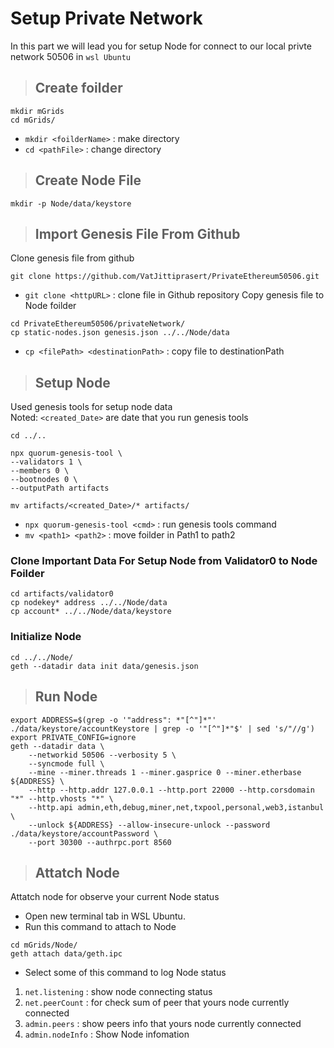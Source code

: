 # Setup Private Network
In this part we will lead you for setup Node for connect to our local privte network 50506 in `wsl Ubuntu`
> ## Create foilder
```
mkdir mGrids
cd mGrids/
```
* `mkdir <foilderName>` : make directory
* `cd <pathFile>` : change directory

> ## Create Node File
```
mkdir -p Node/data/keystore
```
> ## Import Genesis File From Github

Clone genesis file from github 
```
git clone https://github.com/VatJittiprasert/PrivateEthereum50506.git
```
* `git clone <httpURL>` : clone file in Github repository 
Copy genesis file to Node foilder
```
cd PrivateEthereum50506/privateNetwork/
cp static-nodes.json genesis.json ../../Node/data
```
* `cp <filePath> <destinationPath>` : copy file to destinationPath
> ## Setup Node
Used genesis tools for setup node data  
Noted:  `<created_Date>` are date that you run genesis tools

 ```
 cd ../.. 

npx quorum-genesis-tool \
--validators 1 \
--members 0 \
--bootnodes 0 \
--outputPath artifacts

mv artifacts/<created_Date>/* artifacts/
 ```
* `npx quorum-genesis-tool <cmd>` : run genesis tools command
* `mv <path1> <path2>` : move foilder in Path1 to path2 


### Clone Important Data For Setup Node from Validator0 to Node Foilder
```
cd artifacts/validator0
cp nodekey* address ../../Node/data
cp account* ../../Node/data/keystore
```
### Initialize Node

```
cd ../../Node/
geth --datadir data init data/genesis.json
```

> ## Run Node
```
export ADDRESS=$(grep -o '"address": *"[^"]*"' ./data/keystore/accountKeystore | grep -o '"[^"]*"$' | sed 's/"//g')
export PRIVATE_CONFIG=ignore
geth --datadir data \
    --networkid 50506 --verbosity 5 \
    --syncmode full \
    --mine --miner.threads 1 --miner.gasprice 0 --miner.etherbase ${ADDRESS} \
    --http --http.addr 127.0.0.1 --http.port 22000 --http.corsdomain "*" --http.vhosts "*" \
    --http.api admin,eth,debug,miner,net,txpool,personal,web3,istanbul \
    --unlock ${ADDRESS} --allow-insecure-unlock --password ./data/keystore/accountPassword \
    --port 30300 --authrpc.port 8560
```
> ## Attatch Node
Attatch node for observe your current Node status
* Open new terminal tab in WSL Ubuntu. 
* Run this command to attach to Node
```
cd mGrids/Node/
geth attach data/geth.ipc
```
* Select some of this command to log Node status
1. `net.listening` : show node connecting status
2. `net.peerCount` : for check sum of peer that yours node currently connected
3. `admin.peers` : show peers info that yours node currently connected
4. `admin.nodeInfo` : Show Node infomation

































